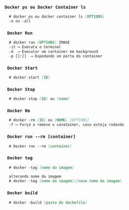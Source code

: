 ### `Docker ps ou Docker Container ls`
``` markdown
  # docker ps ou docker container ls [OPTIONS]
  -a ou -all 
```
### ` Docker Run` 
 
``` markdown
  # docker run [OPTIONS] IMAGE
  -it ⟶ Executa o terminal
  -d  ⟶ Executar um container em background
  -p []:[]  ⟶ Expodando um porta do container
```
### ` Docker Start` 
 
``` markdown
  # docker start [ID]
```

### ` Docker Stop` 
 
``` markdown
  # docker stop [ID] ou [nome]
```

### ` Docker Rm` 
 
``` markdown
  # docker -rm [ID] ou [NOME] [OPTIONS]
  -f ⟶ Força a remove o conatainer, caso esteja rodando
```

### ` Docker run --rm [container]` 
 
``` markdown
  # Docker run --rm [container]
```


### ` Docker tag` 
 
``` markdown
  # docker -tag [nome da imagem]
  
  alterando nome da imagem
  # docker -tag [nome da imagem]:[novo nome da imagem]
```


### ` Docker build` 
 
``` markdown
  # docker -build [pasta do dockefile]
```
